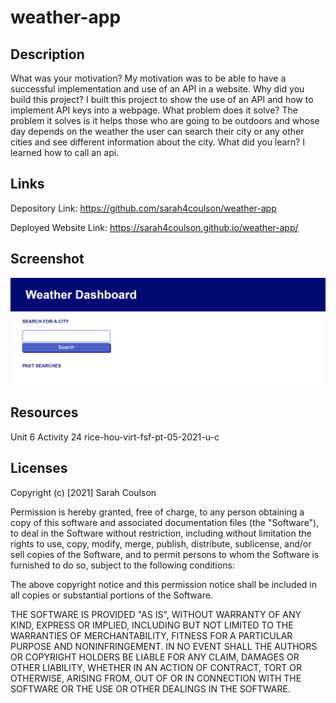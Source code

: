 # weather-app

## Description

What was your motivation? My motivation was to be able to have a successful implementation and use of an API in a website.
Why did you build this project? I built this project to show the use of an API and how to implement API keys into a webpage.
What problem does it solve? The problem it solves is it helps those who are going to be outdoors and whose day depends on the weather the user can search their city or any other cities and see different information about the city.
What did you learn? I learned how to call an api.

## Links

Depository Link: https://github.com/sarah4coulson/weather-app

Deployed Website Link: https://sarah4coulson.github.io/weather-app/

## Screenshot

![Screenshot](/assets/firstimage.png "Screenshot")

## Resources

Unit 6 Activity 24 rice-hou-virt-fsf-pt-05-2021-u-c

## Licenses

Copyright (c) [2021] Sarah Coulson

Permission is hereby granted, free of charge, to any person obtaining a copy of this software and associated documentation files (the "Software"), to deal in the Software without restriction, including without limitation the rights to use, copy, modify, merge, publish, distribute, sublicense, and/or sell copies of the Software, and to permit persons to whom the Software is furnished to do so, subject to the following conditions:

The above copyright notice and this permission notice shall be included in all copies or substantial portions of the Software.

THE SOFTWARE IS PROVIDED "AS IS", WITHOUT WARRANTY OF ANY KIND, EXPRESS OR IMPLIED, INCLUDING BUT NOT LIMITED TO THE WARRANTIES OF MERCHANTABILITY, FITNESS FOR A PARTICULAR PURPOSE AND NONINFRINGEMENT. IN NO EVENT SHALL THE AUTHORS OR COPYRIGHT HOLDERS BE LIABLE FOR ANY CLAIM, DAMAGES OR OTHER LIABILITY, WHETHER IN AN ACTION OF CONTRACT, TORT OR OTHERWISE, ARISING FROM, OUT OF OR IN CONNECTION WITH THE SOFTWARE OR THE USE OR OTHER DEALINGS IN THE SOFTWARE.
